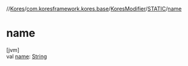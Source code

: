 //[Kores](../../../../index.md)/[com.koresframework.kores.base](../../index.md)/[KoresModifier](../index.md)/[STATIC](index.md)/[name](name.md)

# name

[jvm]\
val [name](name.md): [String](https://kotlinlang.org/api/latest/jvm/stdlib/kotlin/-string/index.html)

